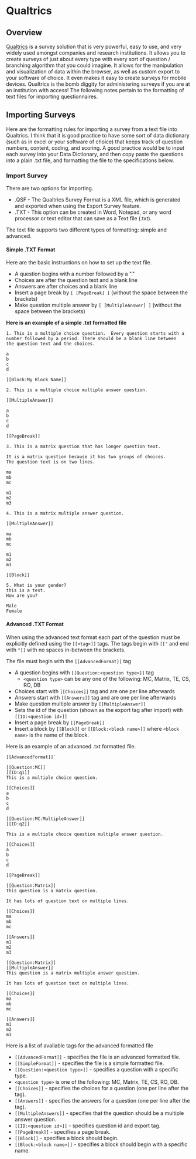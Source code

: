 # Qualtrics

## Overview
[Qualtrics](http://www.qualtrics.com) is a survey solution that is very powerful, easy to use, and very widely used amongst companies and research institutions.  It allows you to create surveys of just about every type with every sort of question / branching algorithm that you could imagine.  It allows for the manipulation and visualization of data within the browser, as well as custom export to your software of choice.  It even makes it easy to create surveys for mobile devices.  Qualtrics is the bomb diggity for administering surveys if you are at an institution with access!  The following notes pertain to the formatting of text files for importing questionnaires.

## Importing Surveys
Here are the formatting rules for importing a survey from a text file into Qualtrics.  I think that it is good practice to have some sort of data dictionary (such as in excel or your software of choice) that keeps track of question numbers, content, coding, and scoring.  A good practice would be to input each survey into your Data Dictionary, and then copy paste the questions into a plain .txt file, and formatting the file to the specifications below.


### Import Survey

There are two options for importing. 

  - .QSF - The Qualtrics Survey Format is a XML file, which is generated and exported when using the Export Survey feature. 
  - .TXT - This option can be created in Word, Notepad, or any word processor or text editor that can save as a Text file (.txt). 

The text file supports two different types of formatting: simple and advanced. 

#### Simple .TXT Format
Here are the basic instructions on how to set up the text file. 
  * A question begins with a number followed by a "." 
  * Choices are after the question text and a blank line 
  * Answers are after choices and a blank line 
  * Insert a page break by `[ [PageBreak] ]` (without the space between the brackets) 
  * Make question multiple answer by `[ [MultipleAnswer] ]` (without the space between the brackets) 

**Here is an example of a simple .txt formatted file**

```
1. This is a multiple choice question.  Every question starts with a 
number followed by a period. There should be a blank line between 
the question text and the choices. 

a 
b 
c 
d 

[[Block:My Block Name]]

2. This is a multiple choice multiple answer question. 

[[MultipleAnswer]]

a 
b 
c 
d 

[[PageBreak]]

3. This is a matrix question that has longer question text. 

It is a matrix question because it has two groups of choices. 
The question text is on two lines. 

ma 
mb 
mc 

m1 
m2 
m3 

4. This is a matrix multiple answer question. 

[[MultipleAnswer]]

ma 
mb 
mc 

m1 
m2 
m3 

[[Block]]

5. What is your gender? 
this is a test. 
How are you? 

Male 
Female 
```

#### Advanced .TXT Format
When using the advanced text format each part of the question must be explicitly defined using the `[[<tag>]]` tags. The tags begin with `[["` and end with `"]]` with no spaces in-between the brackets. 

The file must begin with the `[[AdvancedFormat]]` tag 

  * A question begins with `[[Question:<question type>]]` tag 
    * `<question type>` can be any one of the following: MC, Matrix, TE, CS, RO, DB 
  * Choices start with `[[Choices]]` tag and are one per line afterwards 
  * Answers start with `[[Answers]]` tag and are one per line afterwards 
  * Make question multiple answer by `[[MultipleAnswer]]`
  * Sets the id of the question (shown as the export tag after import) with `[[ID:<question id>]]` 
  * Insert a page break by `[[PageBreak]]` 
  * Insert a block by `[[Block]]` or `[[Block:<block name>]]` where `<block name>` is the name of the block.

Here is an example of an advanced .txt formatted file. 

```
[[AdvancedFormat]]`

[[Question:MC]]
[[ID:q1]]
This is a multiple choice question. 

[[Choices]]
a 
b 
c 
d 

[[Question:MC:MultipleAnswer]]
[[ID:q2]]

This is a multiple choice question multiple answer question. 

[[Choices]]
a 
b 
c 
d 

[[PageBreak]]

[[Question:Matrix]]
This question is a matrix question. 

It has lots of question text on multiple lines. 

[[Choices]]
ma 
mb 
mc 

[[Answers]]
m1 
m2 
m3 

[[Question:Matrix]]
[[MultipleAnswer]] 
This question is a matrix multiple answer question. 

It has lots of question text on multiple lines. 

[[Choices]]
ma 
mb 
mc 

[[Answers]] 
m1 
m2 
m3 
```

Here is a list of available tags for the advanced formatted file 
  * `[[AdvancedFormat]]` - specifies the file is an advanced formatted file. 
  * `[[SimpleFormat]]` - specifies the file is a simple formatted file. 
  * `[[Question:<question type>]]` - specifies a question with a specific type.  
  * `<question type>` is one of the following: MC, Matrix, TE, CS, RO, DB. 
  * `[[Choices]]` - specifies the choices for a question (one per line after the tag). 
  * `[[Answers]]` - specifies the answers for a question (one per line after the tag). 
  * `[[MultipleAnswers]]` - specifies that the question should be a multiple answer question. 
  * `[[ID:<question id>]]` - specifies question id and export tag. 
  * `[[PageBreak]]` - specifies a page break. 
  * `[[Block]]` - specifies a block should begin. 
  * `[[Block:<block name>]]` - specifies a block should begin with a specific name. 
